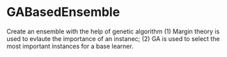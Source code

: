 # GABasedEnsemble
Create an ensemble with the help of genetic algorithm
(1)  Margin theory is used to evlaute the importance of an instanec;
(2) GA is used to select the most important instances for a base learner.
